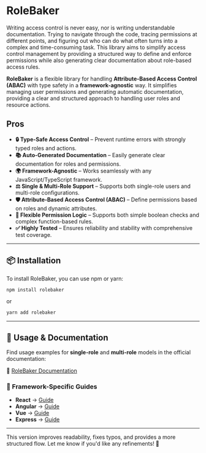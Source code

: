 # RoleBaker

Writing access control is never easy, nor is writing understandable documentation. Trying to navigate through the code, tracing permissions at different points, and figuring out who can do what often turns into a complex and time-consuming task. This library aims to simplify access control management by providing a structured way to define and enforce permissions while also generating clear documentation about role-based access rules.

**RoleBaker** is a flexible library for handling **Attribute-Based Access Control (ABAC)** with type safety in a **framework-agnostic** way. It simplifies managing user permissions and generating automatic documentation, providing a clear and structured approach to handling user roles and resource actions.

## Pros

- **🔒 Type-Safe Access Control** – Prevent runtime errors with strongly typed roles and actions.
- **📚 Auto-Generated Documentation** – Easily generate clear documentation for roles and permissions.
- **🌍 Framework-Agnostic** – Works seamlessly with any JavaScript/TypeScript framework.
- **⚖️ Single & Multi-Role Support** – Supports both single-role users and multi-role configurations.
- **🛡️ Attribute-Based Access Control (ABAC)** – Define permissions based on roles and dynamic attributes.
- **🔄 Flexible Permission Logic** – Supports both simple boolean checks and complex function-based rules.
- **✅ Highly Tested** – Ensures reliability and stability with comprehensive test coverage.

---

## 📦 Installation

To install RoleBaker, you can use npm or yarn:

```bash
npm install rolebaker
```

or

```bash
yarn add rolebaker
```

---

## **📝 Usage & Documentation**

Find usage examples for **single-role** and **multi-role** models in the official documentation:

🔗 [RoleBaker Documentation](https://role-baker-docs.vercel.app/)

### **📖 Framework-Specific Guides**

- **React** → [Guide](https://role-baker-docs.vercel.app/frameworks/react)
- **Angular** → [Guide](https://role-baker-docs.vercel.app/frameworks/angular)
- **Vue** → [Guide](https://role-baker-docs.vercel.app/frameworks/vue)
- **Express** → [Guide](https://role-baker-docs.vercel.app/frameworks/express)

---

This version improves readability, fixes typos, and provides a more structured flow. Let me know if you'd like any refinements! 🚀
